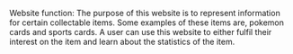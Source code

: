 
Website function: The purpose of this website is to represent information for certain collectable items. Some examples of these items are, pokemon cards and sports cards. A user can use this website to either fulfil their interest on the item and learn about the statistics of the item.
